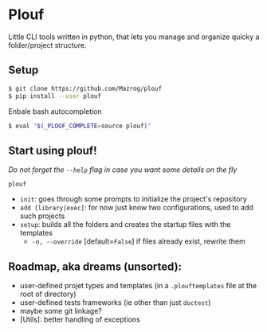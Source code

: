 # Plouf

Little CLI tools written in python, that lets you manage and organize quicky a folder/project structure.

## Setup

```sh
$ git clone https://github.com/Mazrog/plouf
$ pip install --user plouf
```

Enbale bash autocompletion
```sh
$ eval "$(_PLOUF_COMPLETE=source plouf)"
```

## Start using plouf!

*Do not forget the `--help` flag in case you want some details on the fly*

`plouf`

- `init`: goes through some prompts to initialize the project's repository
- `add [library|exec]`: for now just know two configurations, used to add such projects
- `setup`: builds all the folders and creates the startup files with the templates
    - `-o, --override` [default=`False`] if files already exist, rewrite them

## Roadmap, aka dreams (unsorted):

- user-defined projet types and templates (in a `.plouftemplates` file at the root of directory)
- user-defined tests frameworks (ie other than just `doctest`)
- maybe some git linkage?
- [Utils]: better handling of exceptions